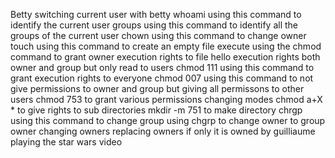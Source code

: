 Betty switching current user with betty
whoami using this command to identify the current user
groups using this command to identify all the groups of the current user
chown using this command to change owner
touch using this command to create an empty file
execute using the chmod command to grant owner execution rights to file hello
execution rights both owner and group but only read to users
chmod 111 using this command to grant execution rights to everyone
chmod 007 using this command to not give permissions to owner and group but giving all permissons to other users
chmod 753 to grant various permissions
changing modes
chmod a+X * to give rights to sub directories
mkdir -m 751 to make directory
chrgp using this command to change group
using chgrp to change owner to group owner
changing owners
replacing owners if only it is owned by guilliaume
playing the star wars video
